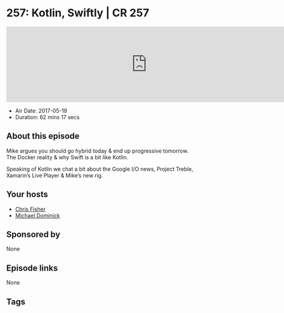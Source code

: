 # 257: Kotlin, Swiftly | CR 257

<iframe src="https://player.fireside.fm/v2/MLf2ZzhC+rNvsDo6C?theme=dark" width="740" height="200" frameborder="0" scrolling="no"></iframe>

* Air Date: 2017-05-19
* Duration: 62 mins 17 secs

## About this episode

Mike argues you should go hybrid today & end up progressive tomorrow. The Docker reality & why Swift is a bit like Kotlin. 

Speaking of Kotlin we chat a bit about the Google I/O news, Project Treble, Xamarin’s Live Player & Mike’s new rig.

## Your hosts
* [Chris Fisher](https://coder.show/hosts/chrislas)
* [Michael Dominick](https://coder.show/hosts/michael)

## Sponsored by

None



## Episode links

None



## Tags


